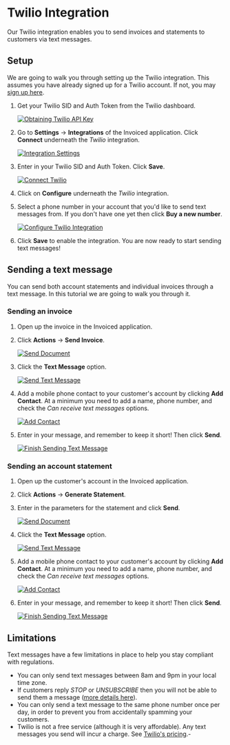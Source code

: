 # Twilio Integration

Our Twilio integration enables you to send invoices and statements to customers via text messages.

## Setup

We are going to walk you through setting up the Twilio integration. This assumes you have already signed up for a Twilio account. If not, you may [sign up here](https://www.twilio.com/).

1. Get your Twilio SID and Auth Token from the Twilio dashboard. 

   [![Obtaining Twilio API Key](/docs/img/twilio-settings.png)](/docs/img/twilio-settings.png)

2. Go to **Settings** &rarr; **Integrations** of the Invoiced application. Click **Connect** underneath the *Twilio* integration.

   [![Integration Settings](/docs/img/integration-settings.png)](/docs/img/integration-settings.png)

3. Enter in your Twilio SID and Auth Token. Click **Save**.

   [![Connect Twilio](/docs/img/connect-twilio.png)](/docs/img/connect-twilio.png)

4. Click on **Configure** underneath the *Twilio* integration.

5. Select a phone number in your account that you'd like to send text messages from. If you don't have one yet then click **Buy a new number**.

   [![Configure Twilio Integration](/docs/img/configure-twilio-integration.png)](/docs/img/configure-twilio-integration.png)

6. Click **Save** to enable the integration. You are now ready to start sending text messages!

## Sending a text message

You can send both account statements and individual invoices through a text message. In this tutorial we are going to walk you through it.

### Sending an invoice

1. Open up the invoice in the Invoiced application.

2. Click **Actions** &rarr; **Send Invoice**.

   [![Send Document](/docs/img/send-document-choice.png)](/docs/img/send-document-choice.png)

3. Click the **Text Message** option.

   [![Send Text Message](/docs/img/send-text-message-missing-number.png)](/docs/img/send-text-message-missing-number.png)

4. Add a mobile phone contact to your customer's account by clicking **Add Contact**. At a minimum you need to add a name, phone number, and check the *Can receive text messages* options.

   [![Add Contact](/docs/img/send-text-message-add-contact.png)](/docs/img/send-text-message-add-contact.png)

5. Enter in your message, and remember to keep it short! Then click **Send**.

   [![Finish Sending Text Message](/docs/img/send-text-message-invoice.png)](/docs/img/send-text-message-invoice.png)

### Sending an account statement

1. Open up the customer's account in the Invoiced application.

2. Click **Actions** &rarr; **Generate Statement**.

3. Enter in the parameters for the statement and click **Send**.

   [![Send Document](/docs/img/send-document-choice.png)](/docs/img/send-document-choice.png)

4. Click the **Text Message** option.

   [![Send Text Message](/docs/img/send-text-message-missing-number.png)](/docs/img/send-text-message-missing-number.png)

5. Add a mobile phone contact to your customer's account by clicking **Add Contact**. At a minimum you need to add a name, phone number, and check the *Can receive text messages* options.

   [![Add Contact](/docs/img/send-text-message-add-contact.png)](/docs/img/send-text-message-add-contact.png)

6. Enter in your message, and remember to keep it short! Then click **Send**.

   [![Finish Sending Text Message](/docs/img/send-text-message-invoice.png)](/docs/img/send-text-message-invoice.png)

## Limitations

Text messages have a few limitations in place to help you stay compliant with regulations.

- You can only send text messages between 8am and 9pm in your local time zone.
- If customers reply *STOP* or *UNSUBSCRIBE* then you will not be able to send them a message ([more details here](https://support.twilio.com/hc/en-us/articles/223134027-Twilio-support-for-opt-out-keywords-SMS-STOP-filtering-)).
- You can only send a text message to the same phone number once per day, in order to prevent you from accidentally spamming your customers.
- Twilio is not a free service (although it is very affordable). Any text messages you send will incur a charge. See [Twilio's pricing](https://www.twilio.com/sms/pricing).-
